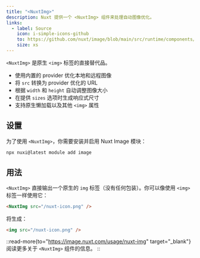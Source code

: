 ```yaml
---
title: "<NuxtImg>"
description: Nuxt 提供一个 <NuxtImg> 组件来处理自动图像优化。
links:
  - label: Source
    icon: i-simple-icons-github
    to: https://github.com/nuxt/image/blob/main/src/runtime/components/NuxtImg.vue
    size: xs
---
```


`<NuxtImg>` 是原生 `<img>` 标签的直接替代品。

- 使用内置的 provider 优化本地和远程图像
- 将 `src` 转换为 provider 优化的 URL
- 根据 `width` 和 `height` 自动调整图像大小
- 在提供 `sizes` 选项时生成响应式尺寸
- 支持原生懒加载以及其他 `<img>` 属性

## 设置

为了使用 `<NuxtImg>`，你需要安装并启用 Nuxt Image 模块：

```bash [Terminal]
npx nuxi@latest module add image
```

## 用法

`<NuxtImg>` 直接输出一个原生的 `img` 标签（没有任何包装）。你可以像使用 `<img>` 标签一样使用它：

```html
<NuxtImg src="/nuxt-icon.png" />
```

将生成：

```html
<img src="/nuxt-icon.png" />
```

::read-more{to="https://image.nuxt.com/usage/nuxt-img" target="_blank"}
阅读更多关于 `<NuxtImg>` 组件的信息。
::
